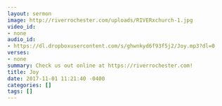 ```yaml
---
layout: sermon
image: http://riverrochester.com/uploads/RIVERxchurch-1.jpg
video_id:
- none
audio_id:
- https://dl.dropboxusercontent.com/s/ghwnkyd6f93f5j2/Joy.mp3?dl=0
verses:
- none
summary: Check us out online at https://riverrochester.com!
title: Joy
date: 2017-11-01 11:21:40 -0400
categories: []
tags: []
---
```

